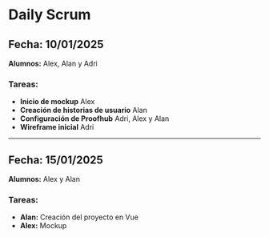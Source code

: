 # Daily Scrum

## **Fecha:** 10/01/2025  
**Alumnos:** Alex, Alan y Adri

### **Tareas:**  
- **Inicio de mockup**  Alex
- **Creación de historias de usuario**  Alan
- **Configuración de Proofhub**  Adri, Alex y Alan
- **Wireframe inicial** Adri

---

## **Fecha:** 15/01/2025  
**Alumnos:** Alex y Alan

### **Tareas:**  
- **Alan:** Creación del proyecto en Vue  
- **Alex:** Mockup

